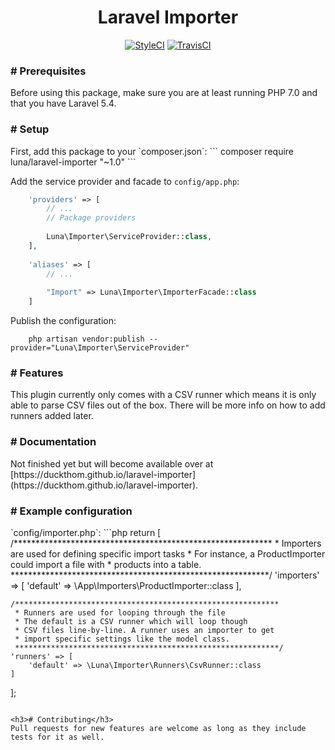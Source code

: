 <h1 align="center">Laravel Importer</h1>

<p align="center">
<a href="https://styleci.io/repos/82349568"><img src="https://styleci.io/repos/82349568/shield?branch=master" alt="StyleCI"></a>
<a href="https://travis-ci.org/DuckThom/laravel-importer"><img src="https://travis-ci.org/DuckThom/laravel-importer.svg?branch=master" alt="TravisCI"></a>
</p>

<h3># Prerequisites</h3>
Before using this package, make sure you are at least running PHP 7.0 and that you have Laravel 5.4.

<h3># Setup</h3>
First, add this package to your `composer.json`:
```
    composer require luna/laravel-importer "~1.0"
```

Add the service provider and facade to `config/app.php`:
```php
    'providers' => [
        // ...
        // Package providers
        
        Luna\Importer\ServiceProvider::class,
    ],
     
    'aliases' => [
        // ...
        
        "Import" => Luna\Importer\ImporterFacade::class
    ]
```

Publish the configuration:
```
    php artisan vendor:publish --provider="Luna\Importer\ServiceProvider"
```

<h3># Features</h3>
This plugin currently only comes with a CSV runner which means it is only able to parse CSV files out of the box. There will be more info on how to add runners added later.

<h3># Documentation</h3>
Not finished yet but will become available over at [https://duckthom.github.io/laravel-importer](https://duckthom.github.io/laravel-importer).

<h3># Example configuration</h3>
`config/importer.php`:
```php
return [
    /***********************************************************
     * Importers are used for defining specific import tasks
     * For instance, a ProductImporter could import a file with
     * products into a table.
     ***********************************************************/
    'importers' => [
        'default' => \App\Importers\ProductImporter::class
    ],

    /***********************************************************
     * Runners are used for looping through the file
     * The default is a CSV runner which will loop though
     * CSV files line-by-line. A runner uses an importer to get
     * import specific settings like the model class.
     ***********************************************************/
    'runners' => [
        'default' => \Luna\Importer\Runners\CsvRunner::class
    ]
];
```

<h3># Contributing</h3>
Pull requests for new features are welcome as long as they include tests for it as well.
